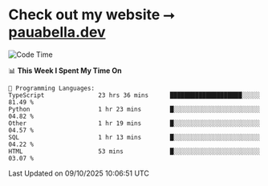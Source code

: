 # Check out my website ⭢ [pauabella.dev](https://pauabella.dev)

<!--START_SECTION:waka-->
![Code Time](http://img.shields.io/badge/Code%20Time-4%2C892%20hrs%2024%20mins-blue)

📊 **This Week I Spent My Time On** 

```text
💬 Programming Languages: 
TypeScript               23 hrs 36 mins      ████████████████████░░░░░   81.49 % 
Python                   1 hr 23 mins        █░░░░░░░░░░░░░░░░░░░░░░░░   04.82 % 
Other                    1 hr 19 mins        █░░░░░░░░░░░░░░░░░░░░░░░░   04.57 % 
SQL                      1 hr 13 mins        █░░░░░░░░░░░░░░░░░░░░░░░░   04.22 % 
HTML                     53 mins             █░░░░░░░░░░░░░░░░░░░░░░░░   03.07 % 
```


 Last Updated on 09/10/2025 10:06:51 UTC
<!--END_SECTION:waka-->
